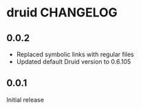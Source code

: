 druid CHANGELOG
===============

0.0.2
-----
* Replaced symbolic links with regular files
* Updated default Druid version to 0.6.105

0.0.1
-----
Initial release


